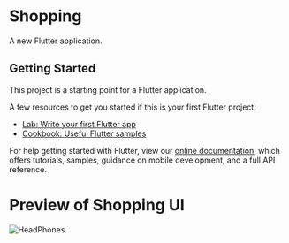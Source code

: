 # Shopping

A new Flutter application.

## Getting Started

This project is a starting point for a Flutter application.

A few resources to get you started if this is your first Flutter project:

- [Lab: Write your first Flutter app](https://flutter.dev/docs/get-started/codelab)
- [Cookbook: Useful Flutter samples](https://flutter.dev/docs/cookbook)

For help getting started with Flutter, view our
[online documentation](https://flutter.dev/docs), which offers tutorials,
samples, guidance on mobile development, and a full API reference.

# Preview of Shopping UI

![HeadPhones](https://user-images.githubusercontent.com/46986309/86157900-a97dcf00-bb25-11ea-90b8-dc8c881e36db.png)
